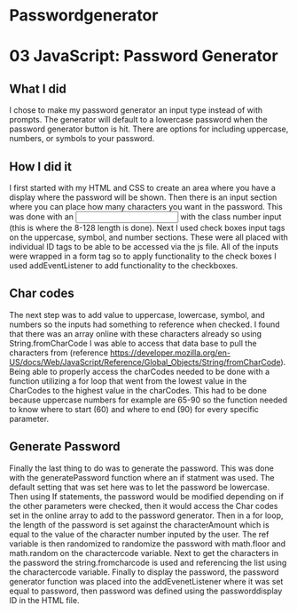# Passwordgenerator
# 03 JavaScript: Password Generator

## What I did

I chose to make my password generator an input type instead of with prompts. The generator will default to a lowercase password when the password generator button is hit. There are options for including uppercase, numbers, or symbols to your password. 

## How I did it

I first started with my HTML and CSS to create an area where you have a display where the password will be shown. Then there is an input section where you can place how many characters you want in the password. This was done with an <input> with the class number input (this is where the 8-128 length is done). Next I used check boxes input tags on the uppercase, symbol, and number sections. These were all placed with individual ID tags to be able to be accessed via the js file. All of the inputs were wrapped in a form tag so to apply functionality to the check boxes I used addEventListener to add functionality to the checkboxes. 

## Char codes

The next step was to add value to uppercase, lowercase, symbol, and numbers so the inputs had something to reference when checked. I found that there was an array online with these characters already so using String.fromCharCode I was able to access that data base to pull the characters from (reference https://developer.mozilla.org/en-US/docs/Web/JavaScript/Reference/Global_Objects/String/fromCharCode). Being able to properly access the charCodes needed to be done with a function utilizing a for loop that went from the lowest value in the CharCodes to the highest value in the charCodes. This had to be done because uppercase numbers for example are 65-90 so the function needed to know where to start (60) and where to end (90) for every specific parameter.  

## Generate Password

Finally the last thing to do was to generate the password. This was done with the generatePassword function where an if statment was used. The default setting that was set here was to let the password be lowercase. Then using If statements, the password would be modified depending on if the other parameters were checked, then it would access the Char codes set in the online array to add to the password generator. Then in a for loop, the length of the password is set against the characterAmount which is equal to the value of the character number inputed by the user. The ref variable is then randomized to randomize the password with math.floor and math.random on the charactercode variable. Next to get the characters in the password the string.fromcharcode is used and referencing the list using the charactercode variable.  Finally to display the password, the password generator function was placed into the addEvenetListener where it was set equal to password, then password was defined using the passworddisplay ID in the HTML file. 
